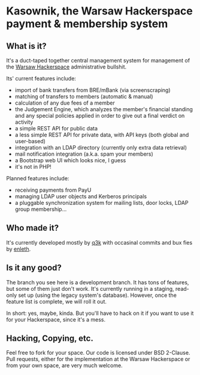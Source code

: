 Kasownik, the Warsaw Hackerspace payment & membership system
============================================================

What is it?
-----------

It's a duct-taped together central management system for management of the [Warsaw Hackerspace](https://hackerspace.pl/) administrative bullshit.

Its' current features include:

 * import of bank transfers from BRE/mBank (via screenscraping)
 * matching of transfers to members (automatic & manual)
 * calculation of any due fees of a member
 * the Judgement Engine, which analyzes the member's financial standing and any special policies applied in order to give out a final verdict on activity
 * a simple REST API for public data
 * a less simple REST API for private data, with API keys (both global and user-based)
 * integration with an LDAP directory (currently only extra data retrieval)
 * mail notification integration (a.k.a. spam your members)
 * a Bootstrap web UI which looks nice, I guess
 * it's not in PHP!

Planned features include:

 * receiving payments from PayU
 * managing LDAP user objects and Kerberos principals
 * a pluggable synchronization system for mailing lists, door locks, LDAP group membership...

Who made it?
------------

It's currently developed mostly by [q3k](https://q3k.org) with occasinal commits and bux fies by [enleth](http://enleth.com).

Is it any good?
---------------

The branch you see here is a development branch. It has tons of features, but some of them just don't work. It's currently running in a staging, read-only set up (using the legacy system's database). However, once the feature list is complete, we will roll it out.

In short: yes, maybe, kinda. But you'll have to hack on it if you want to use it for your Hackerspace, since it's a mess.

Hacking, Copying, etc.
----------------------

Feel free to fork for your space. Our code is licensed under BSD 2-Clause. Pull requests, either for the implementation at the Warsaw Hackerspace or from your own space, are very much welcome.
